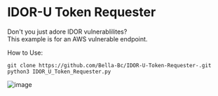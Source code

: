 # IDOR-U Token Requester

Don't you just adore IDOR vulnerablilites?<br>
This example is for an AWS vulnerable endpoint. 


How to Use:
```
git clone https://github.com/Bella-Bc/IDOR-U-Token-Requester-.git
python3 IDOR_U_Token_Requester.py 
```

![image](https://github.com/Bella-Bc/IDOR-U-Token-Requester-/assets/10534659/a188dad6-999d-468e-beea-bf597b1d44d4)
